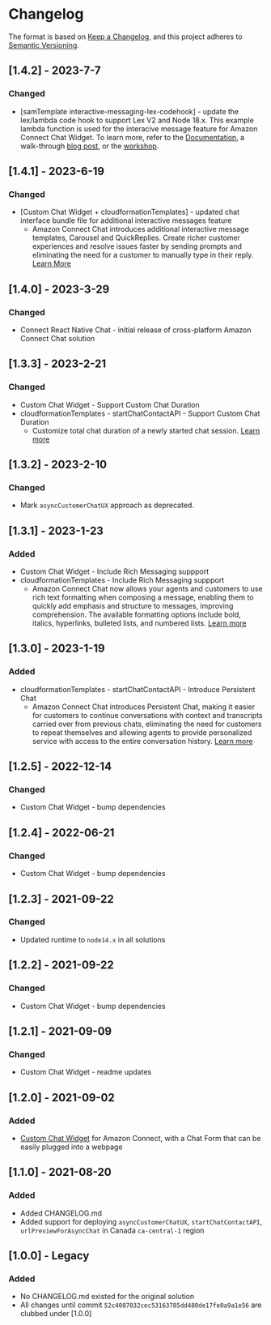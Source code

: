# Changelog

The format is based on [Keep a Changelog](https://keepachangelog.com/en/1.0.0/),
and this project adheres to [Semantic Versioning](https://semver.org/spec/v2.0.0.html).

## [1.4.2] - 2023-7-7
### Changed
 - [samTemplate interactive-messaging-lex-codehook] - update the lex/lambda code hook to support Lex V2 and Node 18.x. This example lambda function is used for the interacive message feature for Amazon Connect Chat Widget. To learn more, refer to the [Documentation](https://docs.aws.amazon.com/connect/latest/adminguide/interactive-messages.html), a walk-through [blog post](https://aws.amazon.com/blogs/contact-center/easily-set-up-interactive-messages-for-your-amazon-connect-chatbot/), or the [workshop](https://catalog.us-east-1.prod.workshops.aws/workshops/638d00f5-2248-488f-b7ca-903e8b966bf8/en-US).
## [1.4.1] - 2023-6-19
### Changed
 - [Custom Chat Widget + cloudformationTemplates] - updated chat interface bundle file for additional interactive messages feature
    - Amazon Connect Chat introduces additional interactive message templates, Carousel and QuickReplies. Create richer customer experiences and resolve issues faster by sending prompts and eliminating the need for a customer to manually type in their reply. [Learn More](https://docs.aws.amazon.com/connect/latest/adminguide/interactive-messages.html)

## [1.4.0] - 2023-3-29
### Changed
- Connect React Native Chat - initial release of cross-platform Amazon Connect Chat solution

## [1.3.3] - 2023-2-21
### Changed
- Custom Chat Widget - Support Custom Chat Duration
- cloudformationTemplates - startChatContactAPI - Support Custom Chat Duration
  - Customize total chat duration of a newly started chat session. [Learn more](https://docs.aws.amazon.com/connect/latest/APIReference/API_StartChatContact.html#connect-StartChatContact-request-ChatDurationInMinutes)

## [1.3.2] - 2023-2-10
### Changed
- Mark `asyncCustomerChatUX` approach as deprecated.

## [1.3.1] - 2023-1-23
### Added
- Custom Chat Widget - Include Rich Messaging suppport
- cloudformationTemplates - Include Rich Messaging suppport
  - Amazon Connect Chat now allows your agents and customers to use rich text formatting when composing a message, enabling them to quickly add emphasis and structure to messages, improving comprehension. The available formatting options include bold, italics, hyperlinks, bulleted lists, and numbered lists. [Learn more](https://docs.aws.amazon.com/connect/latest/adminguide/enable-text-formatting-chat.html)

## [1.3.0] - 2023-1-19
### Added
- cloudformationTemplates - startChatContactAPI - Introduce Persistent Chat
  - Amazon Connect Chat introduces Persistent Chat, making it easier for customers to continue conversations with context and transcripts carried over from previous chats, eliminating the need for customers to repeat themselves and allowing agents to provide personalized service with access to the entire conversation history. [Learn more](https://docs.aws.amazon.com/connect/latest/adminguide/chat-persistence.html)

## [1.2.5] - 2022-12-14
### Changed
- Custom Chat Widget - bump dependencies

## [1.2.4] - 2022-06-21
### Changed
- Custom Chat Widget - bump dependencies

## [1.2.3] - 2021-09-22
### Changed 
 - Updated runtime to `node14.x` in all solutions 

## [1.2.2] - 2021-09-22
### Changed
 - Custom Chat Widget - bump dependencies

## [1.2.1] - 2021-09-09
### Changed
 - Custom Chat Widget - readme updates


## [1.2.0] - 2021-09-02
### Added
 - [Custom Chat Widget](/customChatWidget/README.md) for Amazon Connect, with a Chat Form that can be easily plugged into a webpage


## [1.1.0] - 2021-08-20
### Added
- Added CHANGELOG.md
- Added support for deploying `asyncCustomerChatUX`, `startChatContactAPI`, `urlPreviewForAsyncChat` in Canada `ca-central-1` region

## [1.0.0] - Legacy
### Added
- No CHANGELOG.md existed for the original solution
- All changes until commit `52c4087032cec53163785dd480de17fe0a9a1e56` are clubbed under [1.0.0]
